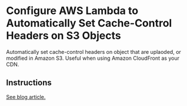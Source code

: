 # Configure AWS Lambda to Automatically Set Cache-Control Headers on S3 Objects
Automatically set cache-control headers on object that are uplaoded, or modified in Amazon S3. Useful when using Amazon CloudFront as your CDN.

## Instructions
[See blog article.](https://www.aaronfagan.ca/blog/2017/how-to-configure-aws-lambda-to-automatically-set-cache-control-headers-on-s3-objects/)
